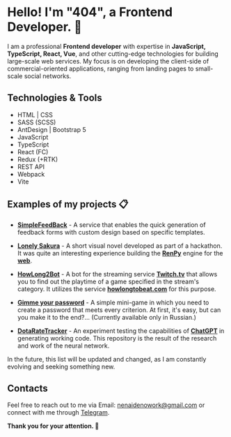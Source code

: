 # Hello! I'm "404", a Frontend Developer. 🤝

I am a professional **Frontend developer** with expertise in **JavaScript, TypeScript, React, Vue**, and other cutting-edge technologies for building large-scale web services. My focus is on developing the client-side of commercial-oriented applications, ranging from landing pages to small-scale social networks.

## Technologies & Tools
- HTML | CSS
- SASS (SCSS)
- AntDesign | Bootstrap 5
- JavaScript
- TypeScript
- React (FC)
- Redux (+RTK)
- REST API
- Webpack
- Vite

## Examples of my projects 📋

- [**SimpleFeedBack**](https://github.com/nenaideno/SimpleFeedBack) - A service that enables the quick generation of feedback forms with custom design based on specific templates.

- [**Lonely Sakura**](https://github.com/nenaideno/Sakura-novel) - A short visual novel developed as part of a hackathon. It was quite an interesting experience building the [**RenPy**](https://www.renpy.org/) engine for the [**web**](https://www.renpy.org/doc/html/web.html).

- [**HowLong2Bot**](https://github.com/nenaideno/HowLong2Bot) - A bot for the streaming service [**Twitch.tv**](https://www.twitch.tv/) that allows you to find out the playtime of a game specified in the stream's category. It utilizes the service [**howlongtobeat.com**](https://howlongtobeat.com/) for this purpose.

- [**Gimme your password**](https://github.com/nenaideno/gimmeyourpassword) - A simple mini-game in which you need to create a password that meets every criterion. At first, it's easy, but can you make it to the end?... (Currently available only in Russian.)

- [**DotaRateTracker**](https://github.com/nenaideno/DotaRateTracker) - An experiment testing the capabilities of [**ChatGPT**](https://chat.openai.com/) in generating working code. This repository is the result of the research and work of the neural network.

In the future, this list will be updated and changed, as I am constantly evolving and seeking something new.

## Contacts

Feel free to reach out to me via Email: nenaidenowork@gmail.com or connect with me through [Telegram](https://t.me/nenaideno404).

**Thank you for your attention. 🙏**

